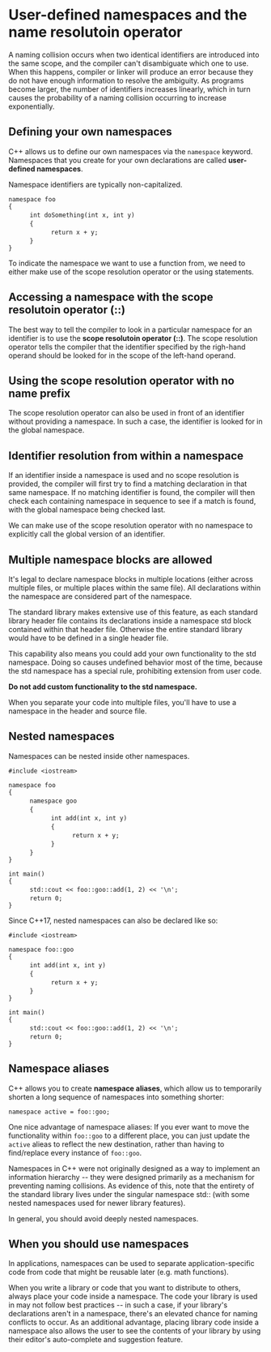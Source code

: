 # User-defined namespaces and the name resolutoin operator

A naming collision occurs when two identical identifiers are introduced into the same scope, and the compiler can't disambiguate which one to use. When this happens, compiler or linker will produce an error because they do not have enough information to resolve the ambiguity. As programs become larger, the number of identifiers increases linearly, which in turn causes the probability of a naming collision occurring to increase exponentially.

## Defining your own namespaces

C++ allows us to define our own namespaces via the `namespace` keyword. Namespaces that you create for your own declarations are called **user-defined namespaces**.

Namespace identifiers are typically non-capitalized.

` namespace foo `  
` { `  
&emsp;&emsp;&emsp;` int doSomething(int x, int y) `  
&emsp;&emsp;&emsp;` { `  
&emsp;&emsp;&emsp;&emsp;&emsp;&emsp;` return x + y; `  
&emsp;&emsp;&emsp;` } `  
` } `  

To indicate the namespace we want to use a function from, we need to either make use of the scope resolution operator or the using statements.

## Accessing a namespace with the scope resolutoin operator (::)

The best way to tell the compiler to look in a particular namespace for an identifier is to use the **scope resolutoin operator (::)**. The scope resolution operator tells the compiler that the identifier specified by the righ-hand operand should be looked for in the scope of the left-hand operand.

## Using the scope resolution operator with no name prefix

The scope resolution operator can also be used in front of an identifier without providing a namespace. In such a case, the identifier is looked for in the global namespace.

## Identifier resolution from within a namespace

If an identifier inside a namespace is used and no scope resolution is provided, the compiler will first try to find a matching declaration in that same namespace. If no matching identifier is found, the compiler will then check each containing namespace in sequence to see if a match is found, with the global namespace being checked last.

We can make use of the scope resolution operator with no namespace to explicitly call the global version of an identifier.

## Multiple namespace blocks are allowed

It's legal to declare namespace blocks in multiple locations (either across multiple files, or multiple places within the same file). All declarations within the namespace are considered part of the namespace.

The standard library makes extensive use of this feature, as each standard library header file contains its declarations inside a namespace std block contained within that header file. Otherwise the entire standard library would have to be defined in a single header file.

This capability also means you could add your own functionality to the std namespace. Doing so causes undefined behavior most of the time, because the std namespace has a special rule, prohibiting extension from user code.

**Do not add custom functionality to the std namespace.**

When you separate your code into multiple files, you'll have to use a namespace in the header and source file.

## Nested namespaces

Namespaces can be nested inside other namespaces.

` #include <iostream> `  

` namespace foo `  
` { `  
&emsp;&emsp;&emsp;` namespace goo `  
&emsp;&emsp;&emsp;` { `  
&emsp;&emsp;&emsp;&emsp;&emsp;&emsp;` int add(int x, int y) `  
&emsp;&emsp;&emsp;&emsp;&emsp;&emsp;` { `  
&emsp;&emsp;&emsp;&emsp;&emsp;&emsp;&emsp;&emsp;&emsp;` return x + y; `  
&emsp;&emsp;&emsp;&emsp;&emsp;&emsp;` } `  
&emsp;&emsp;&emsp;` } `  
` } `  

` int main() `  
` { `  
&emsp;&emsp;&emsp;` std::cout << foo::goo::add(1, 2) << '\n'; `  
&emsp;&emsp;&emsp;` return 0; `  
` } `  

Since C++17, nested namespaces can also be declared like so:

` #include <iostream> `  

` namespace foo::goo `  
` { `  
&emsp;&emsp;&emsp;` int add(int x, int y) `  
&emsp;&emsp;&emsp;` { `  
&emsp;&emsp;&emsp;&emsp;&emsp;&emsp;` return x + y; `  
&emsp;&emsp;&emsp;` } `  
` } `  

` int main() `  
` { `  
&emsp;&emsp;&emsp;` std::cout << foo::goo::add(1, 2) << '\n'; `  
&emsp;&emsp;&emsp;` return 0; `  
` } `  

## Namespace aliases

C++ allows you to create **namespace aliases**, which allow us to temporarily shorten a long sequence of namespaces into something shorter:

` namespace active = foo::goo; `  

One nice advantage of namespace aliases: If you ever want to move the functionality within ` foo::goo ` to a different place, you can just update the ` active ` alieas to reflect the new destination, rather than having to find/replace every instance of ` foo::goo `.

Namespaces in C++ were not originally designed as a way to implement an information hierarchy -- they were designed primarily as a mechanism for preventing naming collisions. As evidence of this, note that the entirety of the standard library lives under the singular namespace std:: (with some nested namespaces used for newer library features).

In general, you should avoid deeply nested namespaces.

## When you should use namespaces

In applications, namespaces can be used to separate application-specific code from code that might be reusable later (e.g. math functions). 

When you write a library or code that you want to distribute to others, always place your code inside a namespace. The code your library is used in may not follow best practices -- in such a case, if your library's declarations aren't in a namespace, there's an elevated chance for naming conflicts to occur. As an additional advantage, placing library code inside a namespace also allows the user to see the contents of your library by using their editor's auto-complete and suggestion feature.
